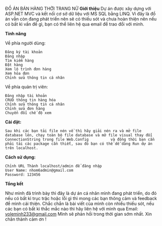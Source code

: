 ĐỒ ÁN BÁN HÀNG THỜI TRANG NỮ
**Giới thiệu**
Dự án được xây dựng với ASP.NET MVC và kết nối cơ sở dữ liệu với MS SQL bằng LINQ.
Vì đây là đồ án vẫn còn đang phát triển nên sẽ có thiếu sót và chưa hoàn thiện nên nếu có bất kì vấn đề gì, bạn có thể liên hệ qua email để trao đổi với mình.

**Tính năng**

Về phía người dùng:

    Đăng ký tài khoản
    Đăng nhập
    Tìm kiếm hàng 
    Đặt hàng
    Xem lộ trình đơn hàng
    Xem hóa đơn
    Chỉnh sửa thông tin cá nhân
    
Về phía quản trị viên:

    Đăng nhập tài khoản
    CRUD thông tin hàng hóa
    Chỉnh sửa thông tin cá nhân
    Chỉnh sửa đơn hàng
    Chuyển đổi chế độ xem

**Cài đặt:**

    Sau khi các bạn tải file nén về thì hãy giải nén ra và mở file database lên, chạy toàn bộ file database và mở file visual thay đổi ConnectionString trong file Web.Config          và đồng thời bạn cần phải tải các package cần thiết, sau đó bạn có thể dễ dàng Run dự án trên localhost.

**Cách sử dụng:**

    Chỉnh URL Thành localhost/admin để đăng nhập
    User Name: nhom6admin@gmail.com
    Password: 123456

**Tổng kết**

Như mình đã trình bày thì đây là dự án cá nhân mình đang phát triển, do đó nếu có bất kì trục trặc hoặc lỗi gì thì mong các bạn thông cảm và feedback để mình cải thiện.
Chắc chắn là bài viết của mình còn nhiều thiếu sót, nếu các bạn có bất kì thắc mắc nào thì hãy liên hệ với mình qua Email: voleminh233@gmail.com
Mình sẽ phản hồi trong thời gian sớm nhất.
Xin chân thành cảm ơn !
